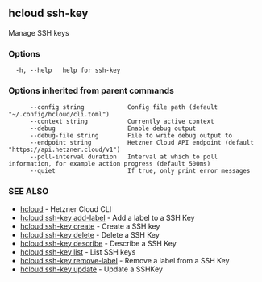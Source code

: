 ## hcloud ssh-key

Manage SSH keys

### Options

```
  -h, --help   help for ssh-key
```

### Options inherited from parent commands

```
      --config string            Config file path (default "~/.config/hcloud/cli.toml")
      --context string           Currently active context
      --debug                    Enable debug output
      --debug-file string        File to write debug output to
      --endpoint string          Hetzner Cloud API endpoint (default "https://api.hetzner.cloud/v1")
      --poll-interval duration   Interval at which to poll information, for example action progress (default 500ms)
      --quiet                    If true, only print error messages
```

### SEE ALSO

* [hcloud](hcloud.md)	 - Hetzner Cloud CLI
* [hcloud ssh-key add-label](hcloud_ssh-key_add-label.md)	 - Add a label to a SSH Key
* [hcloud ssh-key create](hcloud_ssh-key_create.md)	 - Create a SSH key
* [hcloud ssh-key delete](hcloud_ssh-key_delete.md)	 - Delete a SSH Key
* [hcloud ssh-key describe](hcloud_ssh-key_describe.md)	 - Describe a SSH Key
* [hcloud ssh-key list](hcloud_ssh-key_list.md)	 - List SSH keys
* [hcloud ssh-key remove-label](hcloud_ssh-key_remove-label.md)	 - Remove a label from a SSH Key
* [hcloud ssh-key update](hcloud_ssh-key_update.md)	 - Update a SSHKey
